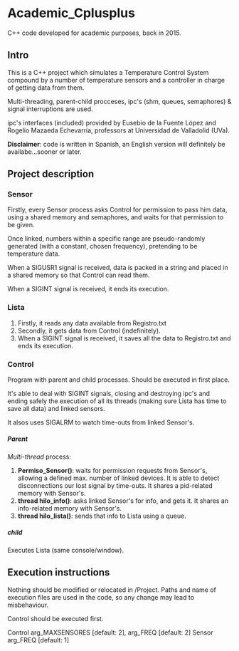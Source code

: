 # Academic_Cplusplus
C++ code developed for academic purposes, back in 2015.


## Intro
This is a C++ project which simulates a Temperature Control System compound by a number of temperature sensors and a controller in charge of getting data from them.

Multi-threading, parent-child procceses, ipc's (shm, queues, semaphores) & signal interruptions are used.

ipc's interfaces (included) provided by Eusebio de la Fuente López and Rogelio Mazaeda Echevarría, professors at Universidad de Valladolid (UVa).

**Disclaimer**: code is written in Spanish, an English version will definitely be availabe...sooner or later.


## Project description
### **Sensor**
Firstly, every Sensor process asks Control for permission to pass him data, using a shared memory and semaphores, and waits for that permission to be given.

Once linked, numbers within a specific range are pseudo-randomly generated (with a constant, chosen frequency), pretending to be temperature data.

When a SIGUSR1 signal is received, data is packed in a string and placed in a shared memory so that Control can read them.

When a SIGINT signal is received, it ends its execution.

### **Lista**
1. Firstly, it reads any data available from Registro.txt
2. Secondly, it gets data from Control (indefinitely).
3. When a SIGINT signal is received, it saves all the data to Registro.txt and ends its execution.

### **Control**
Program with parent and child processes. Should be executed in first place.

It's able to deal  with SIGINT signals, closing and destroying ipc's and ending safely the execution of all its threads (making sure Lista has time to save all data) and linked sensors.

It alsos uses SIGALRM to watch time-outs from linked Sensor's.
##### Parent
_Multi-thread_ process:

1. **Permiso_Sensor()**: waits for permission requests from Sensor's, allowing a defined max. number of linked devices. It is able to detect disconnections our lost signal by time-outs. It shares a pid-related memory with Sensor's.
2. **thread hilo_info()**: asks linked Sensor's for info, and gets it. It shares an info-related memory with Sensor's.
3. **thread hilo_lista()**: sends that info to Lista using a queue.

##### child
Executes Lista (same console/window).


## Execution instructions

Nothing should be modified or relocated in /Project. Paths and name of execution files are used in the code, so any change may lead to misbehaviour.

Control should be executed first.

Control arg_MAXSENSORES [default: 2], arg_FREQ [default: 2]
Sensor arg_FREQ [default: 1]
